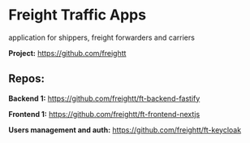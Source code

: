 # Freight Traffic Apps
application for shippers, freight forwarders and carriers

**Project:** <https://github.com/freightt>

## Repos:

**Backend 1:** <https://github.com/freightt/ft-backend-fastify>

**Frontend 1:** <https://github.com/freightt/ft-frontend-nextjs>

**Users management and auth:** <https://github.com/freightt/ft-keycloak>
